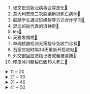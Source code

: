 1. 张文宏说新冠病毒会常态化[:link:](https://s.weibo.com/weibo?q=%23张文宏说新冠病毒会常态化%23&Refer=top)
2. 意大利首现二次感染新冠死亡病例[:link:](https://s.weibo.com/weibo?q=%23意大利首现二次感染新冠死亡病例%23&Refer=top)
3. 鼓励学生通过班级群等方式合作学习[:link:](https://s.weibo.com/weibo?q=%23鼓励学生通过班级群等方式合作学习%23&Refer=top)
4. 混血的后代真的很神奇[:link:](https://s.weibo.com/weibo?q=%23混血的后代真的很神奇%23&Refer=top)
5. lex[:link:](https://s.weibo.com/weibo?q=%23lex%23&Refer=top)
6. 天猫发福啦[:link:](https://s.weibo.com/weibo?q=%23天猫发福啦%23&Refer=top)
7. 单纯核酸检测无需挂号免收门诊费[:link:](https://s.weibo.com/weibo?q=%23单纯核酸检测无需挂号免收门诊费%23&Refer=top)
8. 石家庄站时隔34天重新开启进站[:link:](https://s.weibo.com/weibo?q=%23石家庄站时隔34天重新开启进站%23&Refer=top)
9. 外交部回应澳籍记者成蕾被逮捕[:link:](https://s.weibo.com/weibo?q=%23外交部回应澳籍记者成蕾被逮捕%23&Refer=top)
10. 印度冰川断裂已致19人死亡[:link:](https://s.weibo.com/weibo?q=%23印度冰川断裂已致19人死亡%23&Refer=top)
<details>
<summary>11 ~ 20</summary>

11. 沈腾说乔杉比女演员的脸都小[:link:](https://s.weibo.com/weibo?q=%23沈腾说乔杉比女演员的脸都小%23&Refer=top)
12. 郑州茅台酒商签1499元承诺但拒售[:link:](https://s.weibo.com/weibo?q=%23郑州茅台酒商签1499元承诺但拒售%23&Refer=top)
13. 特斯拉回应被五部门约谈[:link:](https://s.weibo.com/weibo?q=%23特斯拉回应被五部门约谈%23&Refer=top)
14. 刘涛晒给老公王珂剃头照[:link:](https://s.weibo.com/weibo?q=%23刘涛晒给老公王珂剃头照%23&Refer=top)
15. 我国科学家揭示阿尔茨海默症致病新机制[:link:](https://s.weibo.com/weibo?q=%23我国科学家揭示阿尔茨海默症致病新机制%23&Refer=top)
16. 跷二郎腿的后果[:link:](https://s.weibo.com/weibo?q=%23跷二郎腿的后果%23&Refer=top)
17. 赵丽颖 每天前进一小步让自己幸福[:link:](https://s.weibo.com/weibo?q=%23赵丽颖%20每天前进一小步让自己幸福%23&Refer=top)
18. 赘婿[:link:](https://s.weibo.com/weibo?q=%23赘婿%23&Refer=top)
19. 男生家长回应女厕安监控事件[:link:](https://s.weibo.com/weibo?q=%23男生家长回应女厕安监控事件%23&Refer=top)
20. 李易峰说一起唱歌的人多就不紧张了[:link:](https://s.weibo.com/weibo?q=%23李易峰说一起唱歌的人多就不紧张了%23&Refer=top)
</details>
<details>
<summary>21 ~ 30</summary>

21. 袁咏仪庆与张智霖结婚20周年[:link:](https://s.weibo.com/weibo?q=%23袁咏仪庆与张智霖结婚20周年%23&Refer=top)
22. 波士顿圆脸[:link:](https://s.weibo.com/weibo?q=%23波士顿圆脸%23&Refer=top)
23. 二辰[:link:](https://s.weibo.com/weibo?q=%23二辰%23&Refer=top)
24. 医院输液视频网上热销[:link:](https://s.weibo.com/weibo?q=%23医院输液视频网上热销%23&Refer=top)
25. 无职转生[:link:](https://s.weibo.com/weibo?q=%23无职转生%23&Refer=top)
26. 日本银行存款飙升至7.6万亿美元[:link:](https://s.weibo.com/weibo?q=%23日本银行存款飙升至7.6万亿美元%23&Refer=top)
27. 鹿晗为邓超庆生[:link:](https://s.weibo.com/weibo?q=%23鹿晗为邓超庆生%23&Refer=top)
28. 特斯拉或将支持比特币付款[:link:](https://s.weibo.com/weibo?q=%23特斯拉或将支持比特币付款%23&Refer=top)
29. 最新百家姓排名[:link:](https://s.weibo.com/weibo?q=%23最新百家姓排名%23&Refer=top)
30. 美超级碗或变超级传播事件[:link:](https://s.weibo.com/weibo?q=%23美超级碗或变超级传播事件%23&Refer=top)
</details>
<details>
<summary>31 ~ 40</summary>

31. 宋轶邀郭麒麟拎包入赘[:link:](https://s.weibo.com/weibo?q=%23宋轶邀郭麒麟拎包入赘%23&Refer=top)
32. 余霜 反对任何形式的私生的行为[:link:](https://s.weibo.com/weibo?q=%23余霜%20反对任何形式的私生的行为%23&Refer=top)
33. 关晓彤红衣挥鞭打戏[:link:](https://s.weibo.com/weibo?q=%23关晓彤红衣挥鞭打戏%23&Refer=top)
34. 2020年全国姓名报告[:link:](https://s.weibo.com/weibo?q=%232020年全国姓名报告%23&Refer=top)
35. 赵今麦胶片写真[:link:](https://s.weibo.com/weibo?q=%23赵今麦胶片写真%23&Refer=top)
36. 初恋脸女生图鉴[:link:](https://s.weibo.com/weibo?q=%23初恋脸女生图鉴%23&Refer=top)
37. 美国犹他州峡谷雪崩数人遭活埋[:link:](https://s.weibo.com/weibo?q=%23美国犹他州峡谷雪崩数人遭活埋%23&Refer=top)
38. 等等小花给邓超画生日快乐[:link:](https://s.weibo.com/weibo?q=%23等等小花给邓超画生日快乐%23&Refer=top)
39. 容瑕后空翻失败[:link:](https://s.weibo.com/weibo?q=%23容瑕后空翻失败%23&Refer=top)
40. 湖北宜昌一河道现大量现金[:link:](https://s.weibo.com/weibo?q=%23湖北宜昌一河道现大量现金%23&Refer=top)
</details>
<details>
<summary>41 ~ 50</summary>

41. 比特币突破46000美元[:link:](https://s.weibo.com/weibo?q=%23比特币突破46000美元%23&Refer=top)
42. 杨鸣郭艾伦录制辽宁春晚[:link:](https://s.weibo.com/weibo?q=%23杨鸣郭艾伦录制辽宁春晚%23&Refer=top)
43. 杨戬次元傲视[:link:](https://s.weibo.com/weibo?q=%23杨戬次元傲视%23&Refer=top)
44. 90岁奶奶直播讲述2077万还账历程[:link:](https://s.weibo.com/weibo?q=%2390岁奶奶直播讲述2077万还账历程%23&Refer=top)
45. 妈妈坚持4年为孩子做诗词早餐[:link:](https://s.weibo.com/weibo?q=%23妈妈坚持4年为孩子做诗词早餐%23&Refer=top)
46. 累丑为什么引起共鸣[:link:](https://s.weibo.com/weibo?q=%23累丑为什么引起共鸣%23&Refer=top)
47. 日本海上自卫队潜艇与商船碰撞[:link:](https://s.weibo.com/weibo?q=%23日本海上自卫队潜艇与商船碰撞%23&Refer=top)
48. 教育部严厉打击高考移民[:link:](https://s.weibo.com/weibo?q=%23教育部严厉打击高考移民%23&Refer=top)
49. 假日暖洋洋大结局[:link:](https://s.weibo.com/weibo?q=%23假日暖洋洋大结局%23&Refer=top)
50. 内蒙古赤峰一批进口车厘子检测阳性[:link:](https://s.weibo.com/weibo?q=%23内蒙古赤峰一批进口车厘子检测阳性%23&Refer=top)
</details>